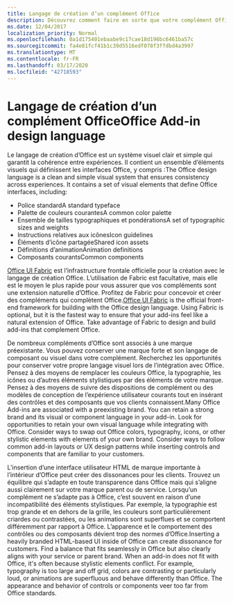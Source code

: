 ```yaml
---
title: Langage de création d’un complément Office
description: Découvrez comment faire en sorte que votre complément Office soit compatible avec Office.
ms.date: 12/04/2017
localization_priority: Normal
ms.openlocfilehash: 0a1d175401ebaabe9c17cae18d196bc6461ba57c
ms.sourcegitcommit: fa4e81fcf41b1c39d5516edf078f3ffdbd4a3997
ms.translationtype: MT
ms.contentlocale: fr-FR
ms.lasthandoff: 03/17/2020
ms.locfileid: "42718593"
---
```

# <a name="office-add-in-design-language"></a><span data-ttu-id="5ba33-103">Langage de création d’un complément Office</span><span class="sxs-lookup"><span data-stu-id="5ba33-103">Office Add-in design language</span></span>

<span data-ttu-id="5ba33-p101">Le langage de création d’Office est un système visuel clair et simple qui garantit la cohérence entre expériences. Il contient un ensemble d’éléments visuels qui définissent les interfaces Office, y compris :</span><span class="sxs-lookup"><span data-stu-id="5ba33-p101">The Office design language is a clean and simple visual system that ensures consistency across experiences. It contains a set of visual elements that define Office interfaces, including:</span></span>

- <span data-ttu-id="5ba33-106">Police standard</span><span class="sxs-lookup"><span data-stu-id="5ba33-106">A standard typeface</span></span>
- <span data-ttu-id="5ba33-107">Palette de couleurs courantes</span><span class="sxs-lookup"><span data-stu-id="5ba33-107">A common color palette</span></span>
- <span data-ttu-id="5ba33-108">Ensemble de tailles typographiques et pondérations</span><span class="sxs-lookup"><span data-stu-id="5ba33-108">A set of typographic sizes and weights</span></span>
- <span data-ttu-id="5ba33-109">Instructions relatives aux icônes</span><span class="sxs-lookup"><span data-stu-id="5ba33-109">Icon guidelines</span></span>
- <span data-ttu-id="5ba33-110">Éléments d’icône partagée</span><span class="sxs-lookup"><span data-stu-id="5ba33-110">Shared icon assets</span></span>
- <span data-ttu-id="5ba33-111">Définitions d’animation</span><span class="sxs-lookup"><span data-stu-id="5ba33-111">Animation definitions</span></span>
- <span data-ttu-id="5ba33-112">Composants courants</span><span class="sxs-lookup"><span data-stu-id="5ba33-112">Common components</span></span>

<span data-ttu-id="5ba33-p102">[Office UI Fabric](https://developer.microsoft.com/fabric) est l’infrastructure frontale officielle pour la création avec le langage de création Office. L’utilisation de Fabric est facultative, mais elle est le moyen le plus rapide pour vous assurer que vos compléments sont une extension naturelle d’Office. Profitez de Fabric pour concevoir et créer des compléments qui complètent Office.</span><span class="sxs-lookup"><span data-stu-id="5ba33-p102">[Office UI Fabric](https://developer.microsoft.com/fabric) is the official front-end framework for building with the Office design language. Using Fabric is optional, but it is the fastest way to ensure that your add-ins feel like a natural extension of Office. Take advantage of Fabric to design and build add-ins that complement Office.</span></span>

<span data-ttu-id="5ba33-p103">De nombreux compléments d’Office sont associés à une marque préexistante. Vous pouvez conserver une marque forte et son langage de composant ou visuel dans votre complément. Recherchez les opportunités pour conserver votre propre langage visuel lors de l’intégration avec Office. Pensez à des moyens de remplacer les couleurs Office, la typographie, les icônes ou d’autres éléments stylistiques par des éléments de votre marque. Pensez à des moyens de suivre des dispositions de complément ou des modèles de conception de l’expérience utilisateur courants tout en insérant des contrôles et des composants que vos clients connaissent.</span><span class="sxs-lookup"><span data-stu-id="5ba33-p103">Many Office Add-ins are associated with a preexisting brand. You can retain a strong brand and its visual or component language in your add-in. Look for opportunities to retain your own visual language while integrating with Office. Consider ways to swap out Office colors, typography, icons, or other stylistic elements with elements of your own brand. Consider ways to follow common add-in layouts or UX design patterns while inserting controls and components that are familiar to your customers.</span></span>

<span data-ttu-id="5ba33-p104">L’insertion d’une interface utilisateur HTML de marque importante à l’intérieur d’Office peut créer des dissonances pour les clients. Trouvez un équilibre qui s’adapte en toute transparence dans Office mais qui s’aligne aussi clairement sur votre marque parent ou de service. Lorsqu’un complément ne s’adapte pas à Office, c’est souvent en raison d’une incompatibilité des éléments stylistiques. Par exemple, la typographie est trop grande et en dehors de la grille, les couleurs sont particulièrement criardes ou contrastées, ou les animations sont superflues et se comportent différemment par rapport à Office. L’apparence et le comportement des contrôles ou des composants dévient trop des normes d’Office.</span><span class="sxs-lookup"><span data-stu-id="5ba33-p104">Inserting a heavily branded HTML-based UI inside of Office can create dissonance for customers. Find a balance that fits seamlessly in Office but also clearly aligns with your service or parent brand. When an add-in does not fit with Office, it's often because stylistic elements conflict. For example, typography is too large and off grid, colors are contrasting or particularly loud, or animations are superfluous and behave differently than Office. The appearance and behavior of controls or components veer too far from Office standards.</span></span>
